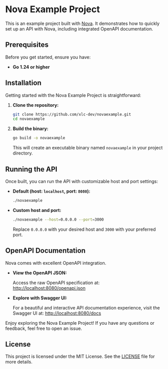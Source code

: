 # Nova Example Project

This is an example project built with [Nova](https://github.com/xlc-dev/nova).
It demonstrates how to quickly set up an API with Nova, including integrated OpenAPI documentation.

## Prerequisites

Before you get started, ensure you have:

- **Go 1.24 or higher**

## Installation

Getting started with the Nova Example Project is straightforward:

1.  **Clone the repository:**

    ```bash
    git clone https://github.com/xlc-dev/novaexample.git
    cd novaexample
    ```

2.  **Build the binary:**

    ```bash
    go build -o novaexample
    ```

    This will create an executable binary named `novaexample` in your project directory.

## Running the API

Once built, you can run the API with customizable host and port settings:

- **Default (host: `localhost`, port: `8080`):**

  ```bash
  ./novaexample
  ```

- **Custom host and port:**

  ```bash
  ./novaexample --host=0.0.0.0 --port=3000
  ```

  Replace `0.0.0.0` with your desired host and `3000` with your preferred port.

## OpenAPI Documentation

Nova comes with excellent OpenAPI integration.

- **View the OpenAPI JSON:**

  Access the raw OpenAPI specification at:
  [http://localhost:8080/openapi.json](http://localhost:8080/openapi.json)

- **Explore with Swagger UI:**

  For a beautiful and interactive API documentation experience, visit the Swagger UI at:
  [http://localhost:8080/docs](http://localhost:8080/docs)

Enjoy exploring the Nova Example Project! If you have any questions or feedback, feel free to open an issue.

## License

This project is licensed under the MIT License. See the [LICENSE](./LICENSE) file for more details.
